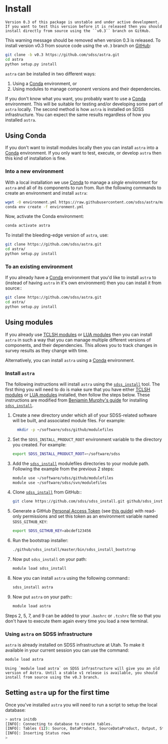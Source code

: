 # Install

```{warning}
Version 0.3 of this package is unstable and under active development. If you want to test this version before it is released then you should install directly from source using the ``v0.3`` branch on GitHub. 
```

This warning message should be removed when version 0.3 is released. To install version v0.3 from source code using the ``v0.3`` branch on [GitHub](https://github.com/sdss/astra):

```bash
git clone -b v0.3 https://github.com/sdss/astra.git
cd astra
python setup.py install
```

`astra` can be installed in two different ways:

1. Using a [Conda](http://docs.conda.io) environment, or
2. Using modules to manage component versions and their dependencies.

If you don't know what you want, you probably want to use a [Conda](http://docs.conda.io) environment.
This will be suitable for testing and/or developing some part of `astra` locally. 
The second method is how `astra` is installed on SDSS infrastructure. 
You can expect the same results regardless of how you installed `astra`. 


## Using Conda

If you don't want to install modules locally then you can install `astra` into a [Conda](http://docs.conda.io) environment. 
If you only want to test, execute, or develop `astra` then this kind of installation is fine.


### Into a new environment

With a local installation we use [Conda](http://docs.conda.io) to manage a *single* environment for `astra` and all of its
components to run from. Run the following commands to create an environment and install `astra`:
```bash
wget -O environment.yml https://raw.githubusercontent.com/sdss/astra/master/etc/environment.yml
conda env create -f environment.yml
```

Now, activate the Conda environment:
```bash
conda activate astra
```

To install the bleeding-edge version of `astra`, use:
```bash
git clone https://github.com/sdss/astra.git 
cd astra/
python setup.py install
```


### To an existing environment 

If you already have a [Conda](http://docs.conda.io) environment that you'd like to install `astra` to (instead of having 
`astra` in it's own environment) then you can install it from source::

```bash
git clone https://github.com/sdss/astra.git 
cd astra/
python setup.py install
```

## Using modules

If you already use [TCLSH modules](http://modules.sourceforge.net/) or 
[LUA modules](http://lmod.sourceforge.net/)  then you can install `astra` in such a way that you 
can manage multiple different versions of components, and their dependencies. 
This allows you to track changes in survey results as they change with time.

Alternatively, you can install `astra` using a [Conda](http://docs.conda.io) environment.

### Install `astra`

The following instructions will install `astra` using the [`sdss_install`](https://github.com/sdss/sdss_install) tool. 
The first thing you will need to do is make sure that you have either 
[TCLSH modules](http://modules.sourceforge.net/) or [LUA modules](http://lmod.sourceforge.net/) installed,
then follow the steps below.
These instructions are modified from [Benjamin Murphy's guide](https://wiki.sdss.org/display/knowledge/sdss_install+bootstrap+installation+instructions) for installing [`sdss_install`](https://github.com/sdss/sdss_install).

1. Create a new directory under which all of your SDSS-related software will be built, and associated module files. 
   For example:
   ```bash
     mkdir -p ~/software/sdss/github/modulefiles
   ```

2. Set the ``SDSS_INSTALL_PRODUCT_ROOT`` environment variable to the directory you created. 
   For example:
   ```bash
   export SDSS_INSTALL_PRODUCT_ROOT=~/software/sdss 
   ```

3. Add the [`sdss_install`](https://github.com/sdss/sdss_install) modulefiles directories to your module path.
   Following the example from the previous 2 steps:
   ```bash
   module use ~/software/sdss/github/modulefiles
   module use ~/software/sdss/svn/modulefiles
   ```

4. Clone [`sdss_install`](https://github.com/sdss/sdss_install) from GitHub::
   ```bash
   git clone https://github.com/sdss/sdss_install.git github/sdss_install/master
   ```

5. Generate a GitHub [Personal Access Token](https://github.com/settings/tokens) 
   (see [this guide](https://help.github.com/en/github/authenticating-to-github/creating-a-personal-access-token-for-the-command-line)) 
   with read-only permissions and set this token as an environment variable named ``SDSS_GITHUB_KEY``:
   ```bash
   export SDSS_GITHUB_KEY=abcdef123456
   ```

6. Run the bootstrap installer:
   ```bash
   ./github/sdss_install/master/bin/sdss_install_bootstrap
   ```

7. Now put `sdss_install` on your path:
   ```bash
   module load sdss_install
   ```

8. Now you can install `astra` using the following command::
   ```bash
   sdss_install astra
   ```

9. Now put `astra` on your path::
   ```bash
   module load astra
   ```

Steps 2, 5, 7, and 9 can be added to your ``.bashrc`` or ``.tcshrc`` file so that you don't have to execute them
again every time you load a new terminal.



### Using `astra` on SDSS infrastructure

`astra` is already installed on SDSS infrastructure at Utah. 
To make it available in your current session you can use the command:
```bash
module load astra
```

```{warning}
Using `module load astra` on SDSS infrastructure will give you an old version of Astra. Until a stable v1 release is available, you should install from source using the v0.3 branch.
```

## Setting `astra` up for the first time

Once you've installed `astra` you will need to run a script to setup the local database:
```bash
> astra initdb
[INFO]: Connecting to database to create tables.
[INFO]: Tables (12): Source, DataProduct, SourceDataProduct, Output, Status, Task, TaskOutput, Bundle, TaskBundle, TaskInputDataProducts, TaskOutputDataProducts, AstraOutputBaseModel
[INFO]: Inserting Status rows
>
```